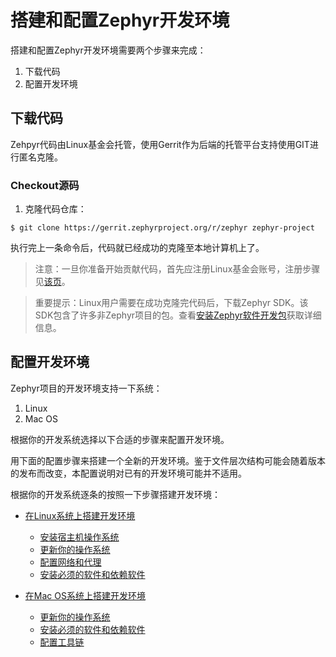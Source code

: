 # 搭建和配置Zephyr开发环境

搭建和配置Zephyr开发环境需要两个步骤来完成：

1. 下载代码
2. 配置开发环境

## 下载代码

Zehpyr代码由Linux基金会托管，使用Gerrit作为后端的托管平台支持使用GIT进行匿名克隆。

### Checkout源码

1) 克隆代码仓库：

```
$ git clone https://gerrit.zephyrproject.org/r/zephyr zephyr-project
```

执行完上一条命令后，代码就已经成功的克隆至本地计算机上了。

> 注意：一旦你准备开始贡献代码，首先应注册Linux基金会账号，注册步骤见[该页](https://www.zephyrproject.org/doc/collaboration/code/gerrit_accounts.html#gerrit-accounts)。

> 重要提示：Linux用户需要在成功克隆完代码后，下载Zephyr SDK。该SDK包含了许多非Zephyr项目的包。查看[安装Zephyr软件开发包](https://www.zephyrproject.org/doc/getting_started/installation_linux.html#zephyr-sdk)获取详细信息。

## 配置开发环境

Zephyr项目的开发环境支持一下系统：

1. Linux
2. Mac OS

根据你的开发系统选择以下合适的步骤来配置开发环境。

用下面的配置步骤来搭建一个全新的开发环境。鉴于文件层次结构可能会随着版本的发布而改变，本配置说明对已有的开发环境可能并不适用。

根据你的开发系统逐条的按照一下步骤搭建开发环境：

* [在Linux系统上搭建开发环境](development_environment_setup_on_linux.md)
    * [安装宿主机操作系统](development_environment_setup_on_linux.md#安装宿主机操作系统)
    * [更新你的操作系统](development_environment_setup_on_linux.md#更新你的操作系统)
    * [配置网络和代理](development_environment_setup_on_linux.md#配置网络和代理)
    * [安装必须的软件和依赖软件](development_environment_setup_on_linux.md#安装必须的软件和依赖软件)


* [在Mac OS系统上搭建开发环境](development_environment_setup_on_mac_os.md)
    * [更新你的操作系统](development_environment_setup_on_mac_os.md#更新你的操作系统)
    * [安装必须的软件和依赖软件](development_environment_setup_on_mac_os.md#安装必须的软件和依赖软件)
    * [配置工具链](development_environment_setup_on_mac_os.md#配置工具链)



